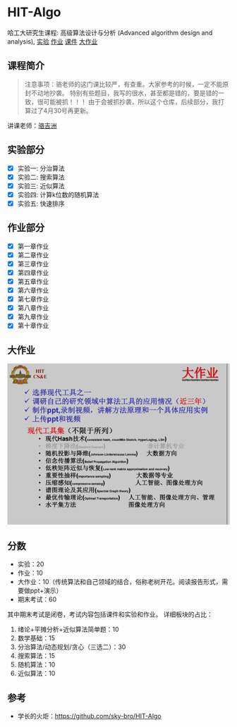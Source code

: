 # HIT-Algo

哈工大研究生课程: 高级算法设计与分析 (Advanced algorithm design and analysis), [实验](./lab) [作业](./homework) [课件](./slides) [大作业](./report)

## 课程简介
> 注意事项：骆老师的这门课比较严，有查重。大家参考的时候，一定不能原封不动地抄袭。
> 特别有些题目，我写的很水，甚至都是错的，要是错的一致，很可能被抓！！！
> 由于会被抓抄袭，所以这个仓库，后续部分，我打算过了4月30号再更新。

讲课老师：[骆吉洲](http://homepage.hit.edu.cn/luojz?lang=zh)


## 实验部分

* [x] 实验一: 分治算法
* [x] 实验二: 搜索算法
* [x] 实验三: 近似算法
* [x] 实验四: 计算k位数的随机算法
* [x] 实验五: 快速排序

## 作业部分

* [x] 第一章作业
* [x] 第二章作业
* [x] 第三章作业
* [x] 第四章作业
* [x] 第五章作业
* [x] 第六章作业
* [x] 第七章作业
* [x] 第八章作业
* [x] 第九章作业
* [x] 第十章作业

## 大作业
![img.png](report/大作业.png)

## 分数

* 实验：20
* 作业：10
* 大作业：10（传统算法和自己领域的结合，俗称老树开花。阅读报告形式，需要做ppt+演示）
* 期末考试：60

其中期末考试是闭卷，考试内容包括课件和实验和作业。
详细板块的占比：

1. 绪论+平摊分析+近似算法简单题：10
2. 数学基础：15
3. 分治算法/动态规划/贪心（三选二）：30
4. 搜索算法：15
5. 随机算法：10
6. 近似算法：10

## 参考

* 学长的火炬：https://github.com/sky-bro/HIT-Algo